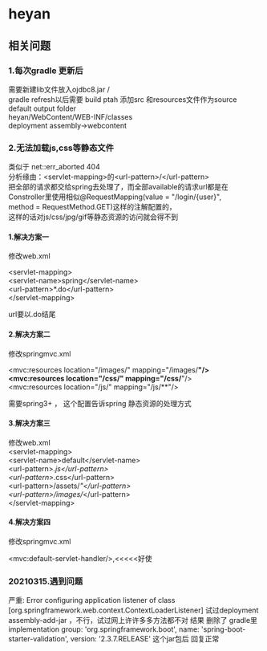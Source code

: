 # heyan

## 相关问题


### 1.每次gradle 更新后

需要新建lib文件放入ojdbc8.jar /<br>
gradle refresh以后需要 build ptah 添加src 和resources文件作为source <br>
default output folder <br>
heyan/WebContent/WEB-INF/classes <br>
deployment assembly->webcontent <br>


### 2.无法加载js,css等静态文件
类似于 net::err_aborted 404 <br>
分析缘由：&lt;servlet-mapping&gt;的&lt;url-pattern&gt;/&lt;/url-pattern&gt;<br>
把全部的请求都交给spring去处理了，而全部available的请求url都是在Constroller里使用相似@RequestMapping(value = "/login/{user}", <br>
method = RequestMethod.GET)这样的注解配置的，<br>
这样的话对js/css/jpg/gif等静态资源的访问就会得不到

#### 1.解决方案一

修改web.xml

&lt;servlet-mapping&gt;<br>
        &lt;servlet-name&gt;spring&lt;/servlet-name&gt;<br>
        &lt;url-pattern&gt;*.do&lt;/url-pattern&gt;<br>
 &lt;/servlet-mapping&gt;<br>

url要以.do结尾<br>

#### 2.解决方案二<br>

修改springmvc.xml<br>

&lt;mvc:resources location="/images/" mapping="/images/**"/&gt;<br>
&lt;mvc:resources location="/css/" mapping="/css/**"/&gt;<br>
&lt;mvc:resources location="/js/" mapping="/js/**"/&gt;<br>

需要spring3+ ， 这个配置告诉spring 静态资源的处理方式<br>
#### 3.解决方案三<br>
修改web.xml<br>
&lt;servlet-mapping&gt; <br>
&lt;servlet-name&gt;default&lt;/servlet-name&gt; <br>
&lt;url-pattern&gt;*.js&lt;/url-pattern&gt; <br>
&lt;url-pattern&gt;*.css&lt;/url-pattern&gt; <br>
&lt;url-pattern&gt;/assets/*"&lt;/url-pattern&gt; <br>
&lt;url-pattern&gt;/images/*&lt;/url-pattern&gt; <br>
&lt;/servlet-mapping&gt;

#### 4.解决方案四<br>

修改springmvc.xml<br>

&lt;mvc:default-servlet-handler/&gt;,&lt;&lt;&lt;&lt;&lt;好使<br>

### 20210315.遇到问题
严重: Error configuring application listener of class [org.springframework.web.context.ContextLoaderListener]
试过deployment assembly-add-jar ，不行，试过网上许许多多方法都不对
结果 删除了 gradle里
implementation group: 'org.springframework.boot', name: 'spring-boot-starter-validation', version: '2.3.7.RELEASE'
 这个jar包后 回复正常

